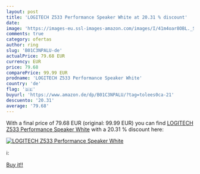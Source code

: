 ```yaml
---
layout: post
title: 'LOGITECH Z533 Performance Speaker White at 20.31 % discount'
date: 
image: 'https://images-eu.ssl-images-amazon.com/images/I/41m4oar8OBL._SL200_.jpg'
comments: true
category: ofertas
author: ring
slug: 'B01C3NPALU-de'
actualPrice: 79.68 EUR
currency: EUR
price: 79.68
comparePrice: 99.99 EUR
prodname: 'LOGITECH Z533 Performance Speaker White'
country: 'de'
flag: '🇩🇪'
buyurl: 'https://www.amazon.de/dp/B01C3NPALU/?tag=tolees0ca-21'
descuento: '20.31'
average: '79.68'
---
```


With a final price of 79.68 EUR (original: 99.99 EUR) you can find [LOGITECH Z533 Performance Speaker White](https://www.amazon.de/dp/B01C3NPALU/?tag=tolees0ca-21) with a  20.31 % discount here:

[![LOGITECH Z533 Performance Speaker White](https://images-eu.ssl-images-amazon.com/images/I/41m4oar8OBL._SL200_.jpg)](https://www.amazon.de/dp/B01C3NPALU/?tag=tolees0ca-21)

ℹ️:


[Buy it!!](https://www.amazon.de/dp/B01C3NPALU/?tag=tolees0ca-21)
